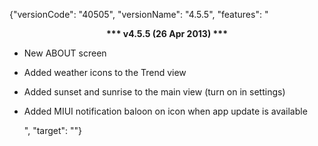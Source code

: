 ﻿{"versionCode": "40505", 
"versionName": "4.5.5", 
"features": "<center><strong>*** v4.5.5 (26 Apr 2013) ***</strong></center><p>
* New ABOUT screen<p>
* Added weather icons to the Trend view<p>
* Added sunset and sunrise to the main view (turn on in settings)<p>
* Added MIUI notification baloon on icon when app update is available<p>",
"target": ""}